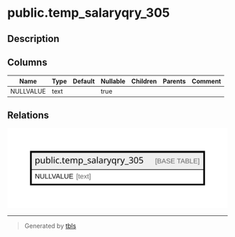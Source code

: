 # public.temp_salaryqry_305

## Description

## Columns

| Name | Type | Default | Nullable | Children | Parents | Comment |
| ---- | ---- | ------- | -------- | -------- | ------- | ------- |
| NULLVALUE | text |  | true |  |  |  |

## Relations

![er](public.temp_salaryqry_305.svg)

---

> Generated by [tbls](https://github.com/k1LoW/tbls)
